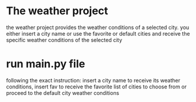 # The weather project

the weather project provides the weather conditions of a selected city.
you either insert a city name or use the favorite or default cities 
and receive the specific weather conditions of the selected city

# run main.py file

following the exact instruction:
insert a city name to receive its weather conditions, 
insert fav to receive the favorite list of cities to choose from
or proceed to the default city weather conditions
